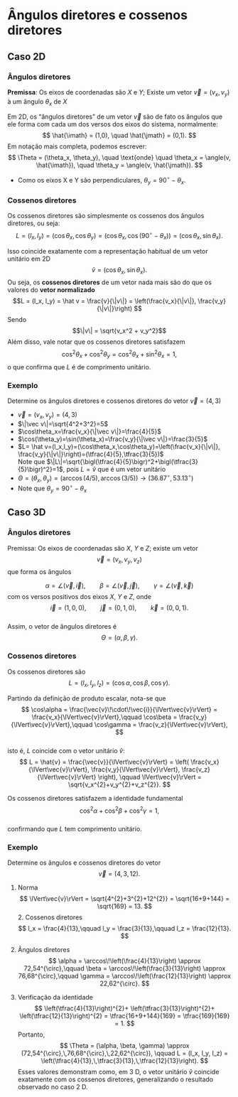 # Ângulos diretores e cossenos diretores

## Caso 2D
### Ângulos diretores
**Premissa**: Os eixos de coordenadas são $X$ e $Y$; Existe um vetor $\vec v = (v_x, v_y)$ à um ângulo $\theta_x$ de $X$

Em 2D, os “ângulos diretores” de um vetor $\vec v$ são de fato os ângulos que ele forma com cada um dos versos dos eixos do sistema, normalmente:
$$
\hat{\imath} = (1,0), \quad \hat{\jmath} = (0,1).
$$
Em notação mais completa, podemos escrever:
$$
\Theta = (\theta_x, \theta_y), \quad \text{onde} \quad \theta_x = \angle(v, \hat{\imath}), \quad \theta_y = \angle(v, \hat{\jmath}).
$$

- Como os eixos X e Y são perpendiculares, $\theta_y = 90^\circ - \theta_x$.

### Cossenos diretores
Os cossenos diretores são simplesmente os cossenos dos ângulos diretores, ou seja:
$$
L = (l_x, l_y) = (\cos \theta_x, \cos \theta_y) = (\cos \theta_x, \cos(90^\circ - \theta_x)) = (\cos \theta_x, \sin \theta_x).
$$

Isso coincide exatamente com a representação habitual de um vetor unitário em 2D
$$
\hat v = (\cos \theta_x, \sin \theta_x).
$$
Ou seja, os **cossenos diretores** de um vetor nada mais são do que os valores do **vetor normalizado**
$$L = (l_x, l_y) = \hat v = \frac{v}{\|v\|} = \left(\frac{v_x}{\|v\|}, \frac{v_y}{\|v\|}\right)
$$
Sendo
$$\|v\| = \sqrt{v_x^2 + v_y^2}$$
Além disso, vale notar que os cossenos diretores satisfazem
$$
\cos^2 \theta_x + \cos^2 \theta_y = \cos^2 \theta_x + \sin^2 \theta_x = 1,
$$
o que confirma que $L$ é de comprimento unitário.


### Exemplo
Determine os ângulos diretores e cossenos diretores do vetor $\vec v = (4, 3)$
- $\vec v=(v_x,v_y)=(4,3)$
- $\|\vec v\|=\sqrt{4^2+3^2}=5$
- $\cos\theta_x=\frac{v_x}{\|\vec v\|}=\frac{4}{5}$
- $\cos(\theta_y)=\sin(\theta_x)=\frac{v_y}{\|\vec v\|}=\frac{3}{5}$ 
- $L= \hat v=(l_x,l_y)=(\cos\theta_x,\cos\theta_y)=\left(\frac{v_x}{\|v\|}, \frac{v_y}{\|v\|}\right)=(\tfrac{4}{5},\tfrac{3}{5})$  
  Note que $\|L\|=\sqrt{\bigl(\tfrac{4}{5}\bigr)^2+\bigl(\tfrac{3}{5}\bigr)^2}=1$, pois $L= \hat v$ que é um vetor unitário
- $\Theta=(\theta_x,\theta_y)=(\arccos(4/5),\arccos(3/5))\to(36.87^\circ,\,53.13^\circ)$
- Note que $\theta_y=90^\circ-\theta_x$




## Caso 3D
### Ângulos diretores

Premissa: Os eixos de coordenadas são $X$, $Y$ e $Z$; existe um vetor  
$$\vec{v} = (v_x,\, v_y,\, v_z)$$ que forma os ângulos  

$$\alpha = \angle(\vec{v},\vec{i}), 
\qquad 
\beta = \angle(\vec{v},\vec{j}), 
\qquad 
\gamma = \angle(\vec{v},\vec{k})$$
com os versos positivos dos eixos $X$, $Y$ e $Z$, onde  
$$\vec{i} = (1,0,0), 
\qquad 
\vec{j} = (0,1,0), 
\qquad 
\vec{k} = (0,0,1).$$  
Assim, o vetor de ângulos diretores é  
$$\Theta = (\alpha, \beta, \gamma).$$
### Cossenos diretores
Os cossenos diretores são  
$$L = (l_x, l_y, l_z) = (\cos\alpha, \cos\beta, \cos\gamma).$$

Partindo da definição de produto escalar, nota-se que  
$$
\cos\alpha = \frac{\vec{v}\!\cdot\!\vec{i}}{\lVert\vec{v}\rVert} = \frac{v_x}{\lVert\vec{v}\rVert},\qquad
\cos\beta  = \frac{v_y}{\lVert\vec{v}\rVert},\qquad
\cos\gamma = \frac{v_z}{\lVert\vec{v}\rVert},
$$  
isto é, $L$ coincide com o vetor unitário $\hat{v}$:  
$$
L = \hat{v} = \frac{\vec{v}}{\lVert\vec{v}\rVert}
           = \left(
               \frac{v_x}{\lVert\vec{v}\rVert},
               \frac{v_y}{\lVert\vec{v}\rVert},
               \frac{v_z}{\lVert\vec{v}\rVert}
             \right), 
\qquad
\lVert\vec{v}\rVert = \sqrt{v_x^{2}+v_y^{2}+v_z^{2}}.
$$  

Os cossenos diretores satisfazem a identidade fundamental  
$$\cos^{2}\alpha + \cos^{2}\beta + \cos^{2}\gamma = 1,$$  
confirmando que $L$ tem comprimento unitário.  

### Exemplo
Determine os ângulos e cossenos diretores do vetor  
$$\vec{v} = (4,\,3,\,12).$$  
1. Norma  
$$
\lVert\vec{v}\rVert = \sqrt{4^{2}+3^{2}+12^{2}}
                     = \sqrt{16+9+144}
                     = \sqrt{169}
                     = 13.
$$  2. Cossenos diretores  
$$
l_x = \frac{4}{13},\qquad
l_y = \frac{3}{13},\qquad
l_z = \frac{12}{13}.
$$  
2. Ângulos diretores  
$$
\alpha = \arccos\!\left(\frac{4}{13}\right) \approx 72,54^{\circ},\qquad
\beta  = \arccos\!\left(\frac{3}{13}\right) \approx 76,68^{\circ},\qquad
\gamma = \arccos\!\left(\frac{12}{13}\right) \approx 22,62^{\circ}.
$$  

3. Verificação da identidade  
$$
\left(\tfrac{4}{13}\right)^{2}+
\left(\tfrac{3}{13}\right)^{2}+
\left(\tfrac{12}{13}\right)^{2}
   = \tfrac{16+9+144}{169}
   = \tfrac{169}{169}
   = 1.
$$ Portanto,  $$
\Theta = (\alpha, \beta, \gamma) \approx (72,54^{\circ},\,76,68^{\circ},\,22,62^{\circ}), 
\qquad
L = (l_x, l_y, l_z) = \left(\tfrac{4}{13},\,\tfrac{3}{13},\,\tfrac{12}{13}\right).
$$  Esses valores demonstram como, em 3 D, o vetor unitário $\hat{v}$ coincide exatamente com os cossenos diretores, generalizando o resultado observado no caso 2 D.
